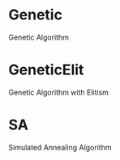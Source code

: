 # Genetic
Genetic Algorithm

# GeneticElit
Genetic Algorithm with Elitism

# SA
Simulated Annealing Algorithm

